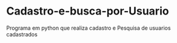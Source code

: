 # Cadastro-e-busca-por-Usuario
Programa em python que realiza cadastro e Pesquisa de usuarios cadastrados
